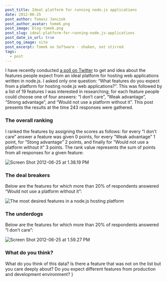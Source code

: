 ```yaml
---
post_title: Ideal platform for running node.js applications
date: 2012-06-25
post_author: Tomasz Janczuk
post_author_avatar: tomek.png
post_image: blog-tomek.png
post_slug: ideal-platform-for-running-node.js-applications
post_date_in_url: true
post_og_image: site
post_excerpt: Tomek on Software - shaken, not stirred
tags:
  - post
---
```





I have recently conducted [a poll on Twitter](http://twtpoll.com/1h5q1h) to get and idea about the features people expect from an ideal platform for hosting web applications written in node.js. I asked only one question: “What features do you expect from a platform for hosting node.js web applications?”. This was followed by a list of 19 features I was interested in researching; for each feature people could choose one of four answers: “I don’t care”, “Weak advantage”, “Strong advantage”, and “Would not use a platform without it”. This post presents the results at the time 243 responses were gathered.     

### The overall ranking  

I ranked the features by assigning the scores as follows: for every “I don’t care” answer a feature was given 0 points, for every “Weak advantage” 1 point, for “Stong advantage” 2 points, and finally for “Would not use a platform without it” 3 points. The rank value represents the sum of points from all responses for a given feature:   

 ![Screen Shot 2012-06-25 at 1.38.19 PM](http://lh6.ggpht.com/-IOmoNc9IfEU/T-jWaLB11yI/AAAAAAAACDA/qGr8WaTpcRc/Screen%252520Shot%2525202012-06-25%252520at%2525201.38.19%252520PM_thumb%25255B2%25255D.png?imgmax=800)  

### The deal breakers  

Below are the features for which more than 20% of respondents answered “Would not use a platform without it”:  

 ![The most desired features in a node.js hosting platform](http://lh3.ggpht.com/-hXtxBak3Q84/T-jWahacjuI/AAAAAAAACDQ/9nUSZGhaV-A/Screen%252520Shot%2525202012-06-25%252520at%2525201.49.17%252520PM_thumb%25255B2%25255D.png?imgmax=800)  

### The underdogs   

Below are the features for which more than 20% of respondents answered “I don’t care”:  

 ![Screen Shot 2012-06-25 at 1.59.27 PM](http://lh5.ggpht.com/-wWVgRLwvoKM/T-jWbFMcmsI/AAAAAAAACDg/SWYvW1x-CcA/Screen%252520Shot%2525202012-06-25%252520at%2525201.59.27%252520PM_thumb%25255B3%25255D.png?imgmax=800)      

### What do you think?  

What do you think of this data? Is there a feature that was not on the list but you care deeply about? Do you expect different features from production and development environment?   }